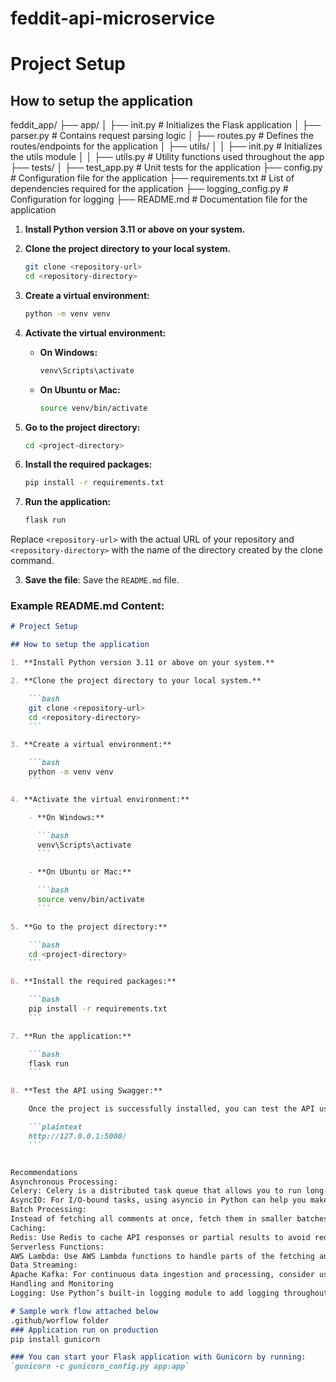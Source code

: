 # feddit-api-microservice
# Project Setup

## How to setup the application
feddit_app/
├── app/
│ ├── init.py # Initializes the Flask application
│ ├── parser.py # Contains request parsing logic
│ ├── routes.py # Defines the routes/endpoints for the application
│ ├── utils/
│ │ ├── init.py # Initializes the utils module
│ │ ├── utils.py # Utility functions used throughout the app
├── tests/
│ ├── test_app.py # Unit tests for the application
├── config.py # Configuration file for the application
├── requirements.txt # List of dependencies required for the application
├── logging_config.py # Configuration for logging
├── README.md # Documentation file for the application

1. **Install Python version 3.11 or above on your system.**

2. **Clone the project directory to your local system.**

    ```bash
    git clone <repository-url>
    cd <repository-directory>
    ```

3. **Create a virtual environment:**

    ```bash
    python -m venv venv
    ```

4. **Activate the virtual environment:**

    - **On Windows:**

      ```bash
      venv\Scripts\activate
      ```

    - **On Ubuntu or Mac:**

      ```bash
      source venv/bin/activate
      ```

5. **Go to the project directory:**

    ```bash
    cd <project-directory>
    ```

6. **Install the required packages:**

    ```bash
    pip install -r requirements.txt
    ```

7. **Run the application:**

    ```bash
    flask run
    ```

Replace `<repository-url>` with the actual URL of your repository and `<repository-directory>` with the name of the directory created by the clone command.

3. **Save the file**:
   Save the `README.md` file.

### Example README.md Content:

```markdown
# Project Setup

## How to setup the application

1. **Install Python version 3.11 or above on your system.**

2. **Clone the project directory to your local system.**

    ```bash
    git clone <repository-url>
    cd <repository-directory>
    ```

3. **Create a virtual environment:**

    ```bash
    python -m venv venv
    ```

4. **Activate the virtual environment:**

    - **On Windows:**

      ```bash
      venv\Scripts\activate
      ```

    - **On Ubuntu or Mac:**

      ```bash
      source venv/bin/activate
      ```

5. **Go to the project directory:**

    ```bash
    cd <project-directory>
    ```

6. **Install the required packages:**

    ```bash
    pip install -r requirements.txt
    ```

7. **Run the application:**

    ```bash
    flask run
    ```

8. **Test the API using Swagger:**

    Once the project is successfully installed, you can test the API using the Swagger API link. For example, open your web browser and navigate to:

    ```plaintext
    http://127.0.0.1:5000/
    ```


Recommendations
Asynchronous Processing:
Celery: Celery is a distributed task queue that allows you to run long-running tasks asynchronously. You can offload the task of fetching comments from the external API to Celery workers, allowing the main application to remain responsive.
AsyncIO: For I/O-bound tasks, using asyncio in Python can help you make non-blocking HTTP requests and process multiple requests concurrently.
Batch Processing:
Instead of fetching all comments at once, fetch them in smaller batches and process each batch independently. This reduces memory usage and improves responsiveness.
Caching:
Redis: Use Redis to cache API responses or partial results to avoid redundant API calls. This can significantly reduce the number of requests made to the external API.
Serverless Functions:
AWS Lambda: Use AWS Lambda functions to handle parts of the fetching and processing in parallel. This can be especially useful if the task can be broken down into smaller, independent units of work.
Data Streaming:
Apache Kafka: For continuous data ingestion and processing, consider using Kafka to stream data and process it in real-time.
Handling and Monitoring
Logging: Use Python’s built-in logging module to add logging throughout your application. This helps in monitoring the application’s behavior and debugging issues. Configure logging to output to both the console and a file for persistent logs.

# Sample work flow attached below
.github/worflow folder
### Application run on production
pip install gunicorn

### You can start your Flask application with Gunicorn by running:
`gunicorn -c gunicorn_config.py app:app`
